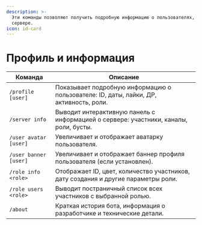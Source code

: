 ```yaml
---
description: >-
  Эти команды позволяют получить подробную информацию о пользователях, ролях и
  сервере.
icon: id-card
---
```


# Профиль и информация

| Команда               | Описание                                                                               |
| --------------------- | -------------------------------------------------------------------------------------- |
| `/profile [user]`     | Показывает подробную информацию о пользователе: ID, даты, лайки, ДР, активность, роли. |
| `/server info`        | Выводит интерактивную панель с информацией о сервере: участники, каналы, роли, бусты.  |
| `/user avatar [user]` | Увеличивает и отображает аватарку пользователя.                                        |
| `/user banner [user]` | Увеличивает и отображает баннер профиля пользователя (если установлен).                |
| `/role info <role>`   | Отображает ID, цвет, количество участников, дату создания и другие параметры роли.     |
| `/role users <role>`  | Выводит постраничный список всех участников с выбранной ролью.                         |
| `/about`              | Краткая история бота, информация о разработчике и технические детали.                  |
